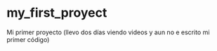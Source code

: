 # my_first_proyect
Mi primer proyecto (llevo dos días viendo videos y aun no e escrito mi primer código)
